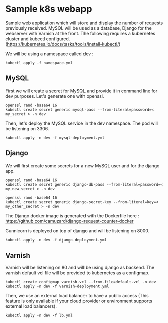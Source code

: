# Sample k8s webapp

Sample web application which will store and display the number of requests previously received.
MySQL will be used as a database, Django for the webserver with Varnish at the front.
The following requires a kubernetes cluster and kubectl configured. (https://kubernetes.io/docs/tasks/tools/install-kubectl/)

We will be using a namespace called dev :
```
kubectl apply -f namespace.yml
```

## MySQL

First we will create a secret for MySQL and provide it in command line for dev purposes. Let's generate one with openssl.
```
openssl rand -base64 16
kubectl create secret generic mysql-pass --from-literal=password=< my_secret > -n dev
```

Then, let's deploy the MySQL service in the dev namespace. The pod will be listening on 3306.
```
kubectl apply -n dev -f mysql-deployment.yml
```

## Django

We will first create some secrets for a new MySQL user and for the django app.

```
openssl rand -base64 16
kubectl create secret generic django-db-pass --from-literal=password=< my_new_secret > -n dev

openssl rand -base64 16
kubectl create secret generic django-secret-key --from-literal=key=< my_other_secret > -n dev
```

The Django docker image is generated with the Dockerfile here : https://github.com/camuzard/django-request-counter-docker

Gunnicorn is deployed on top of django and will be listening on 8000.

```
kubectl apply -n dev -f django-deployment.yml
```

## Varnish

Varnish will be listening on 80 and will be using django as backend. The varnish default vcl file will be provided to kubernetes as a configmap.

```
kubectl create configmap varnish-vcl --from-file=default.vcl -n dev
kubectl apply -n dev -f varnish-deployment.yml
```

Then, we use an external load balancer to have a public access (This feature is only available if your cloud provider or environment supports external load balancers).
```
kubectl apply -n dev -f lb.yml
```
